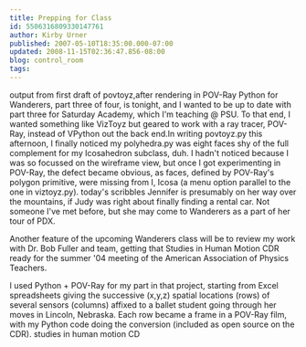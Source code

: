 ```yaml
---
title: Prepping for Class
id: 5506316809330147761
author: Kirby Urner
published: 2007-05-10T18:35:00.000-07:00
updated: 2008-11-15T02:36:47.856-08:00
blog: control_room
tags: 
---
```


[](https://blogger.googleusercontent.com/img/b/R29vZ2xl/AVvXsEgd0NEwzDLLyMB0_HMCzQww5LFeIvvKy3gthkxuiIxaSGKXQ5vz2l_5F1tJu_wKDA1p7cgQLZF84pu6FoIsoMJ8jbr-URi7Pcyli2aUpNJs0JZeDajne_t50hrTgjQ8ldogREF7/s1600-h/icosahedron.png)output from first draft of povtoyz,after rendering in POV-Ray
Python for Wanderers, part three of four, is tonight, and I wanted to be up to date with part three for Saturday Academy, which I'm teaching @ PSU. To that end, I wanted something like VizToyz but geared to work with a ray tracer, POV-Ray, instead of VPython out the back end.In writing povtoyz.py this afternoon, I finally noticed my polyhedra.py was eight faces shy of the full complement for my Icosahedron subclass, duh. I hadn't noticed because I was so focussed on the wireframe view, but once I got experimenting in POV-Ray, the defect became obvious, as faces, defined by POV-Ray's polygon primitive, were missing from I, Icosa (a menu option parallel to the one in viztoyz.py). today's scribbles
Jennifer is presumably on her way over the mountains, if Judy was right about finally finding a rental car. Not someone I've met before, but she may come to Wanderers as a part of her tour of PDX. 

Another feature of the upcoming Wanderers class will be to review my work with Dr. Bob Fuller and team, getting that Studies in Human Motion CDR ready for the summer '04 meeting of the American Association of Physics Teachers. 

I used Python + POV-Ray for my part in that project, starting from Excel spreadsheets giving the successive (x,y,z) spatial locations (rows) of several sensors (columns) affixed to a ballet student going through her moves in Lincoln, Nebraska. Each row became a frame in a POV-Ray film, with my Python code doing the conversion (included as open source on the CDR).
[](http://photos1.blogger.com/blogger/1134/545/1600/fpp.jpg) studies in human motion CD